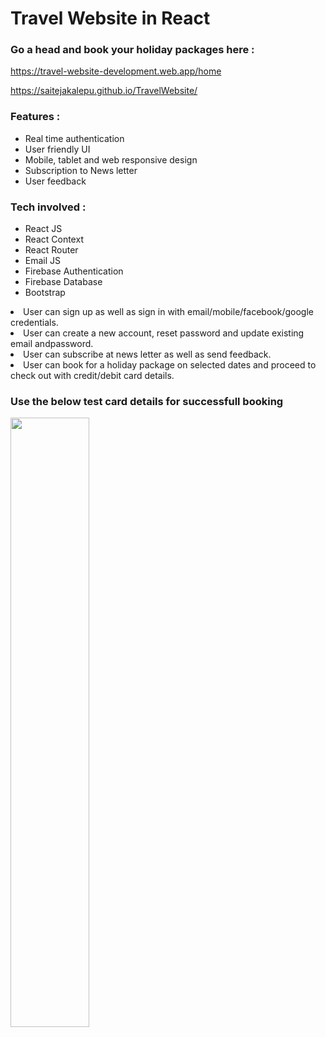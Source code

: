 # Travel Website in React
### Go a head and book your holiday packages here : <br/>
https://travel-website-development.web.app/home

https://saitejakalepu.github.io/TravelWebsite/


### Features :
<ul>
  <li>Real time authentication</li>
  <li>User friendly UI</li>
   <li>Mobile, tablet and web responsive design</li>
  <li>Subscription to News letter</li>
  <li>User feedback</li>
 </ul>
 

### Tech involved :
<ul>
  <li>React JS</li>
  <li>React Context</li>
  <li>React Router</li>
  <li>Email JS</li>
  <li>Firebase Authentication</li>
  <li>Firebase Database</li>
  <li>Bootstrap</li>
 </ul>
 
<li>User can sign up as well as sign in with email/mobile/facebook/google credentials.</li>
<li>User can create a new account, reset password and update existing email andpassword.</li>
<li>User can subscribe at news letter as well as send feedback.</li>
<li>User can book for a holiday package on selected dates and proceed to check out with credit/debit card details.</li>

### Use the below test card details for successfull booking



<img src="https://user-images.githubusercontent.com/69914580/137534840-3a5a4325-fced-420d-bb51-5a8fe2b3a40d.JPG" width="50%" height="50%"/>
